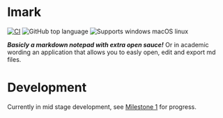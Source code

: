 # lmark
[![CI](https://github.com/LukeOnuke/lmark/actions/workflows/main.yml/badge.svg)](https://github.com/LukeOnuke/lmark/actions/workflows/main.yml) ![GitHub top language](https://img.shields.io/github/languages/top/LukeOnuke/lmark) ![Supports windows macOS linux](https://img.shields.io/badge/Supports-Win%20%7C%20MacOS%20%7C%20Linux-brightgreen)

***Basicly a markdown notepad with extra open sauce!*** Or in academic wording an application that allows you to easly open, edit and export md files.

# Development
Currently in mid stage development, see [Milestone 1](https://github.com/LukeOnuke/lmark/projects/1) for progress.
